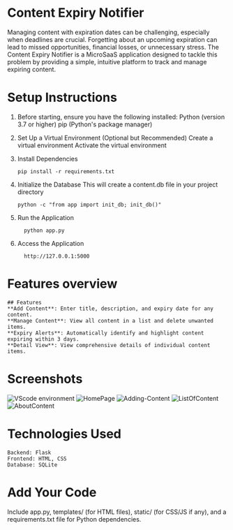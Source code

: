 # Content Expiry Notifier

Managing content with expiration dates can be challenging, especially when deadlines are crucial. Forgetting about an upcoming expiration can lead to missed opportunities, financial losses, or unnecessary stress. The Content Expiry Notifier is a MicroSaaS application designed to tackle this problem by providing a simple, intuitive platform to track and manage expiring content.

# Setup Instructions
  1. Before starting, ensure you have the following installed:
      Python (version 3.7 or higher)
      pip (Python's package manager)
  
  2. Set Up a Virtual Environment (Optional but Recommended)
      Create a virtual environment
     Activate the virtual environment
     
  4. Install Dependencies
     
     
         pip install -r requirements.txt
  6. Initialize the Database
      This will create a content.db file in your project directory
      
         python -c "from app import init_db; init_db()"

  7. Run the Application

           python app.py
  8. Access the Application
     
           http://127.0.0.1:5000


# Features overview

    ## Features
    **Add Content**: Enter title, description, and expiry date for any content.
    **Manage Content**: View all content in a list and delete unwanted items.
    **Expiry Alerts**: Automatically identify and highlight content expiring within 3 days.
    **Detail View**: View comprehensive details of individual content items.

# Screenshots
![VScode environment](https://github.com/user-attachments/assets/278bfd92-5039-4e71-9e4b-3036214cf9dc)
![HomePage](https://github.com/user-attachments/assets/cada2c02-7188-4d08-bbf7-932b20ed4779)
![Adding-Content](https://github.com/user-attachments/assets/40e13028-4bac-4888-817f-1b18d4415d64)
![ListOfContent](https://github.com/user-attachments/assets/10cc3396-7fc9-4d41-98fe-147dd2e1dd45)
![AboutContent](https://github.com/user-attachments/assets/8acee386-cc3b-41c8-9170-78656898b17c)

# Technologies Used
    Backend: Flask
    Frontend: HTML, CSS 
    Database: SQLite

# Add Your Code

Include app.py, templates/ (for HTML files), static/ (for CSS/JS if any), and a requirements.txt file for Python dependencies.



